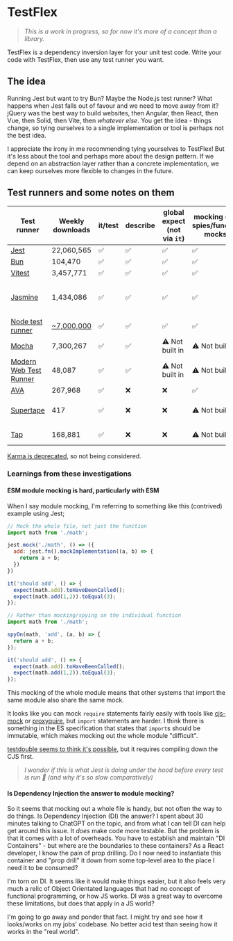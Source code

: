 # TestFlex

> _This is a work in progress, so for now it's more of a concept than a library._

TestFlex is a dependency inversion layer for your unit test code. Write your code with TestFlex, then use any test runner you want.

## The idea

Running Jest but want to try Bun? Maybe the Node.js test runner? What happens when Jest falls out of favour and we need to move away from it? jQuery was the best way to build websites, then Angular, then React, then Vue, then Solid, then Vite, then _whatever else_. You get the idea - things change, so tying ourselves to a single implementation or tool is perhaps not the best idea.

I appreciate the irony in me recommending tying yourselves to TestFlex! But it's less about the tool and perhaps more about the design pattern. If we depend on an abstraction layer rather than a concrete implementation, we can keep ourselves more flexible to changes in the future.

## Test runners and some notes on them

| Test runner                                                                 | Weekly downloads                          | it/test | describe | global expect (not via `it`) | mocking (e.g. spies/function mocks) | ESM module mocking                                                                                                                                                                |
| --------------------------------------------------------------------------- | ----------------------------------------- | ------- | -------- | ---------------------------- | ----------------------------------- | --------------------------------------------------------------------------------------------------------------------------------------------------------------------------------- |
| [Jest](https://www.npmjs.com/package/jest)                                  | 22,060,565                                | ✅      | ✅       | ✅                           | ✅                                  | ✅                                                                                                                                                                                |
| [Bun](https://bun.sh/docs/cli/test)                                         | 104,470                                   | ✅      | ✅       | ✅                           | ✅                                  | ✅                                                                                                                                                                                |
| [Vitest](https://vitest.dev)                                                | 3,457,771                                 | ✅      | ✅       | ✅                           | ✅                                  | ✅                                                                                                                                                                                |
| [Jasmine](https://www.npmjs.com/package/jasmine)                            | 1,434,086                                 | ✅      | ✅       | ✅                           | ✅                                  | ⚠️ [It might be possible](https://jasmine.github.io/tutorials/module_mocking#es-modules-in-node-using-testdoublejs) using [testdouble](https://www.npmjs.com/package/testdouble)? |
| [Node test runner](https://nodejs.org/api/test.html)                        | [~7,000,000](https://nodejs.org/metrics/) | ✅      | ✅       | ✅                           | ✅                                  | ❌                                                                                                                                                                                |
| [Mocha](https://www.npmjs.com/package/mocha)                                | 7,300,267                                 | ✅      | ✅       | ⚠️ Not built in              | ⚠️ Not built in                     | ❌                                                                                                                                                                                |
| [Modern Web Test Runner](https://modern-web.dev/docs/test-runner/overview/) | 48,087                                    | ✅      | ✅       | ⚠️ Not built in              | ⚠️ Not built in                     | ❌ [Not supported](https://modern-web.dev/docs/test-runner/writing-tests/mocking/#mocking-es-modules)                                                                             |
| [AVA](https://www.npmjs.com/package/ava)                                    | 267,968                                   | ✅      | ❌       | ❌                           | ✅                                  | ❌                                                                                                                                                                                |
| [Supertape](https://www.npmjs.com/package/supertape)                        | 417                                       | ✅      | ❌       | ❌                           | ⚠️ Not built in                     | ⚠️ Yes, with [mock-import](https://www.npmjs.com/package/mock-import)                                                                                                             |
| [Tap](https://www.npmjs.com/package/tap)                                    | 168,881                                   | ✅      | ❌       | ❌                           | ⚠️ Not built in                     | ⚠️ Yes, with [@tapjs/mock](https://www.npmjs.com/package/@tapjs/mock)                                                                                                             |

[Karma is deprecated](https://github.com/karma-runner/karma#karma-is-deprecated-and-is-not-accepting-new-features-or-general-bug-fixes), so not being considered.

### Learnings from these investigations

#### ESM module mocking is hard, particularly with ESM

When I say module mocking, I'm referring to something like this (contrived) example using Jest;

```js
// Mock the whole file, not just the function
import math from './math';

jest.mock('./math', () => ({
  add: jest.fn().mockImplementation((a, b) => {
    return a + b;
  })
})

it('should add', () => {
  expect(math.add).toHaveBeenCalled();
  expect(math.add(1,2)).toEqual(3);
});

// Rather than mocking/spying on the individual function
import math from './math';

spyOn(math, 'add', (a, b) => {
  return a + b;
});

it('should add', () => {
  expect(math.add).toHaveBeenCalled();
  expect(math.add(1,2)).toEqual(3);
});
```

This mocking of the whole module means that other systems that import the same module also share the same mock.

It looks like you can mock `require` statements fairly easily with tools like [cjs-mock](https://www.npmjs.com/package/cjs-mock) or [proxyquire](https://www.npmjs.com/package/proxyquire), but `import` statements are harder. I think there is something in the ES specification that states that `import`s should be immutable, which makes mocking out the whole module "difficult".

[testdouble seems to think it's possible](https://www.npmjs.com/package/testdouble#module-replacement-with-nodejs), but it requires compiling down the CJS first.

> _I wonder if this is what Jest is doing under the hood before every test is run 🤔 (and why it's so slow comparatively)_

#### Is Dependency Injection the answer to module mocking?

So it seems that mocking out a whole file is handy, but not often the way to do things. Is Dependency Injection (DI) the answer? I spent about 30 minutes talking to ChatGPT on the topic, and from what I can tell DI can help get around this issue. It _does_ make code more testable. But the problem is that it comes with a lot of overheads. You have to establish and maintain "DI Containers" - but where are the boundaries to these containers? As a React developer, I know the pain of prop drilling. Do I now need to instantiate this container and "prop drill" it down from some top-level area to the place I need it to be consumed?

I'm torn on DI. It seems like it would make things easier, but it also feels very much a relic of Object Orientated languages that had no concept of functional programming, or how JS works. DI was a great way to overcome these limitations, but does that apply in a JS world?

I'm going to go away and ponder that fact. I might try and see how it looks/works on my jobs' codebase. No better acid test than seeing how it works in the "real world".

